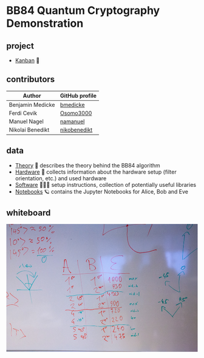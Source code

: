 # BB84 Quantum Cryptography Demonstration

## project

* [Kanban](https://github.com/bmedicke/quantum_cryptography/projects/1) 📝

## contributors

| Author           | GitHub profile                                  |
|------------------|-------------------------------------------------|
| Benjamin Medicke | [bmedicke](https://github.com/bmedicke)         |
| Ferdi Cevik      | [Osomo3000](https://github.com/Osomo3000)       |
| Manuel Nagel     | [namanuel](https://github.com/namanuel)         |
| Nikolai Benedikt | [nikobenedikt](https://github.com/nikobenedikt) |

## data

* [Theory](theory.md) 💭 describes the theory behind the BB84 algorithm
* [Hardware](hardware.md) 🔭 collects information about the hardware setup (filter orientation, etc.) and used hardware
* [Software](software.md) 🧑🏻‍💻 setup instructions, collection of potentially useful libraries
* [Notebooks](notebooks/readme.md) 🪐 contains the Jupyter Notebooks for Alice, Bob and Eve

## whiteboard

![filter](whiteboard/IMG_0391.jpg)
